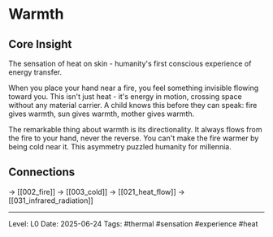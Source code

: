 # Warmth

## Core Insight
The sensation of heat on skin - humanity's first conscious experience of energy transfer.

When you place your hand near a fire, you feel something invisible flowing toward you. This isn't just heat - it's energy in motion, crossing space without any material carrier. A child knows this before they can speak: fire gives warmth, sun gives warmth, mother gives warmth.

The remarkable thing about warmth is its directionality. It always flows from the fire to your hand, never the reverse. You can't make the fire warmer by being cold near it. This asymmetry puzzled humanity for millennia.

## Connections
→ [[002_fire]]
→ [[003_cold]]
→ [[021_heat_flow]]
→ [[031_infrared_radiation]]

---
Level: L0
Date: 2025-06-24
Tags: #thermal #sensation #experience #heat